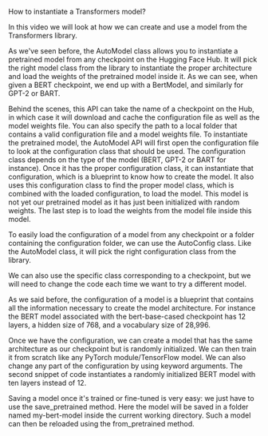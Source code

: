 How to instantiate a Transformers model?

In this video we will look at how we can create and use a model from the Transformers library.

As we've seen before, the AutoModel class allows you to instantiate a pretrained model from any checkpoint on the Hugging Face Hub. It will pick the right model class from the library to instantiate the proper architecture and load the weights of the pretrained model inside it. As we can see, when given a BERT checkpoint, we end up with a BertModel, and similarly for GPT-2 or BART.

Behind the scenes, this API can take the name of a checkpoint on the Hub, in which case it will download and cache the configuration file as well as the model weights file. You can also specify the path to a local folder that contains a valid configuration file and a model weights file. To instantiate the pretrained model, the AutoModel API will first open the configuration file to look at the configuration class that should be used. The configuration class depends on the type of the model (BERT, GPT-2 or BART for instance). Once it has the proper configuration class, it can instantiate that configuration, which is a blueprint to know how to create the model. It also uses this configuration class to find the proper model class, which is combined with the loaded configuration, to load the model. This model is not yet our pretrained model as it has just been initialized with random weights. The last step is to load the weights from the model file inside this model.

To easily load the configuration of a model from any checkpoint or a folder containing the configuration folder, we can use the AutoConfig class. Like the AutoModel class, it will pick the right configuration class from the library.

We can also use the specific class corresponding to a checkpoint, but we will need to change the code each time we want to try a different model.

As we said before, the configuration of a model is a blueprint that contains all the information necessary to create the model architecture. For instance the BERT model associated with the bert-base-cased checkpoint has 12 layers, a hidden size of 768, and a vocabulary size of 28,996.

Once we have the configuration, we can create a model that has the same architecture as our checkpoint but is randomly initialized. We can then train it from scratch like any PyTorch module/TensorFlow model. We can also change any part of the configuration by using keyword arguments. The second snippet of code instantiates a randomly initialized BERT model with ten layers instead of 12.

Saving a model once it's trained or fine-tuned is very easy: we just have to use the save_pretrained method. Here the model will be saved in a folder named my-bert-model inside the current working directory. Such a model can then be reloaded using the from_pretrained method.